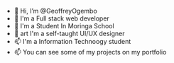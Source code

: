 - 👋 Hi, I’m @GeoffreyOgembo
- 👀  I'm a Full stack web developer
- 🌱  I'm a Student In Moringa School
- 💞️ art I'm a self-taught UI/UX designer
- 📫 I'm a Information Technoogy student
- 📫 You can see some of my projects on my portfolio









